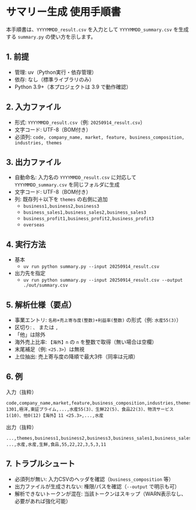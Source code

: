 # サマリー生成 使用手順書

本手順書は、`YYYYMMDD_result.csv` を入力として `YYYYMMDD_summary.csv` を生成する `summary.py` の使い方を示します。

## 1. 前提
- 管理: uv（Python実行・依存管理）
- 依存: なし（標準ライブラリのみ）
- Python 3.9+（本プロジェクトは 3.9 で動作確認）

## 2. 入力ファイル
- 形式: `YYYYMMDD_result.csv`（例: `20250914_result.csv`）
- 文字コード: UTF-8（BOM付き）
- 必須列: `code, company_name, market, feature, business_composition, industries, themes`

## 3. 出力ファイル
- 自動命名: 入力名の `YYYYMMDD_result.csv` に対応して `YYYYMMDD_summary.csv` を同じフォルダに生成
- 文字コード: UTF-8（BOM付き）
- 列: 既存列＋以下を `themes` の右側に追加
  - `business1,business2,business3`
  - `business_sales1,business_sales2,business_sales3`
  - `business_profit1,business_profit2,business_profit3`
  - `overseas`

## 4. 実行方法
- 基本
  - `uv run python summary.py --input 20250914_result.csv`
- 出力先を指定
  - `uv run python summary.py --input 20250914_result.csv --output ./out/summary.csv`

## 5. 解析仕様（要点）
- 事業エントリ: `名称+売上寄与度(整数)+利益率(整数)` の形式（例: `水産55(3)`）
- 区切り: `、` または `,`
- 「他」は除外
- 海外売上比率: `【海外】n` の `n` を整数で取得（無い場合は空欄）
- 末尾補足（例: `<25.3>`）は無視
- 上位抽出: 売上寄与度の降順で最大3件（同率は元順）

## 6. 例
入力（抜粋）
```
code,company_name,market,feature,business_composition,industries,themes
1301,極洋,東証プライム,...,水産55(3)、生鮮22(5)、食品22(3)、物流サービス1(10)、他0(12)【海外】11 <25.3>,...,水産
```
出力（抜粋）
```
...,themes,business1,business2,business3,business_sales1,business_sales2,business_sales3,business_profit1,business_profit2,business_profit3,overseas
...,水産,水産,生鮮,食品,55,22,22,3,5,3,11
```

## 7. トラブルシュート
- 必須列が無い: 入力CSVのヘッダを確認（`business_composition` 等）
- 出力ファイルが生成されない: 権限/パスを確認（`--output` で明示も可）
- 解析できないトークンが混在: 当該トークンはスキップ（WARN表示なし、必要があれば強化可能）

